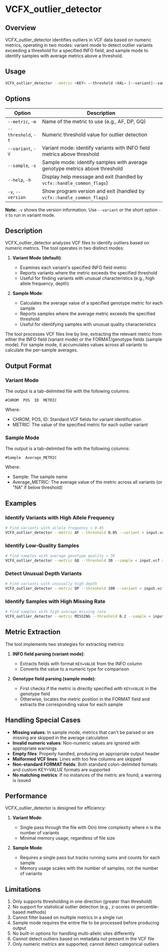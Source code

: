 # VCFX_outlier_detector

## Overview

VCFX_outlier_detector identifies outliers in VCF data based on numeric metrics, operating in two modes: variant mode to detect outlier variants exceeding a threshold for a specified INFO field, and sample mode to identify samples with average metrics above a threshold.

## Usage

```bash
VCFX_outlier_detector --metric <KEY> --threshold <VAL> [--variant|--sample] < input.vcf > outliers.txt
```

## Options

| Option | Description |
|--------|-------------|
| `--metric`, `-m` <KEY> | Name of the metric to use (e.g., AF, DP, GQ) |
| `--threshold`, `-t` <VAL> | Numeric threshold value for outlier detection |
| `--variant`, `-V` | Variant mode: identify variants with INFO field metrics above threshold |
| `--sample`, `-s` | Sample mode: identify samples with average genotype metrics above threshold |
| `--help`, `-h` | Display help message and exit (handled by `vcfx::handle_common_flags`) |
| `-v`, `--version` | Show program version and exit (handled by `vcfx::handle_common_flags`) |

**Note:** `-v` shows the version information. Use `--variant` or the short option `-V` to run in variant mode.

## Description

VCFX_outlier_detector analyzes VCF files to identify outliers based on numeric metrics. The tool operates in two distinct modes:

1. **Variant Mode (default)**: 
   - Examines each variant's specified INFO field metric
   - Reports variants where the metric exceeds the specified threshold
   - Useful for finding variants with unusual characteristics (e.g., high allele frequency, depth)

2. **Sample Mode**:
   - Calculates the average value of a specified genotype metric for each sample
   - Reports samples where the average metric exceeds the specified threshold
   - Useful for identifying samples with unusual quality characteristics

The tool processes VCF files line by line, extracting the relevant metric from either the INFO field (variant mode) or the FORMAT/genotype fields (sample mode). For sample mode, it accumulates values across all variants to calculate the per-sample averages.

## Output Format

### Variant Mode

The output is a tab-delimited file with the following columns:
```
#CHROM  POS  ID  METRIC
```
Where:
- CHROM, POS, ID: Standard VCF fields for variant identification
- METRIC: The value of the specified metric for each outlier variant

### Sample Mode

The output is a tab-delimited file with the following columns:
```
#Sample  Average_METRIC
```
Where:
- Sample: The sample name
- Average_METRIC: The average value of the metric across all variants (or "NA" if below threshold)

## Examples

### Identify Variants with High Allele Frequency

```bash
# Find variants with allele frequency > 0.05
VCFX_outlier_detector --metric AF --threshold 0.05 --variant < input.vcf > high_af_variants.txt
```

### Identify Low-Quality Samples

```bash
# Find samples with average genotype quality > 30
VCFX_outlier_detector --metric GQ --threshold 30 --sample < input.vcf > high_quality_samples.txt
```

### Detect Unusual Depth Variants

```bash
# Find variants with unusually high depth
VCFX_outlier_detector --metric DP --threshold 100 --variant < input.vcf > high_depth_variants.txt
```

### Identify Samples with High Missing Rate

```bash
# Find samples with high average missing rate
VCFX_outlier_detector --metric MISSING --threshold 0.2 --sample < input.vcf > high_missing_samples.txt
```

## Metric Extraction

The tool implements two strategies for extracting metrics:

1. **INFO field parsing (variant mode)**:
   - Extracts fields with format `KEY=VALUE` from the INFO column
   - Converts the value to a numeric type for comparison

2. **Genotype field parsing (sample mode)**:
   - First checks if the metric is directly specified with `KEY=VALUE` in the genotype field
   - Otherwise, locates the metric position in the FORMAT field and extracts the corresponding value for each sample

## Handling Special Cases

- **Missing values**: In sample mode, metrics that can't be parsed or are missing are skipped in the average calculation
- **Invalid numeric values**: Non-numeric values are ignored with appropriate warnings
- **Empty files**: Properly handled, producing an appropriate output header
- **Malformed VCF lines**: Lines with too few columns are skipped
- **Non-standard FORMAT fields**: Both standard colon-delimited formats and custom KEY=VALUE formats are supported
- **No matching metrics**: If no instances of the metric are found, a warning is issued

## Performance

VCFX_outlier_detector is designed for efficiency:

1. **Variant Mode**: 
   - Single pass through the file with O(n) time complexity where n is the number of variants
   - Minimal memory usage, regardless of file size

2. **Sample Mode**:
   - Requires a single pass but tracks running sums and counts for each sample
   - Memory usage scales with the number of samples, not the number of variants

## Limitations

1. Only supports thresholding in one direction (greater than threshold)
2. No support for statistical outlier detection (e.g., z-scores or percentile-based methods)
3. Cannot filter based on multiple metrics in a single run
4. Sample mode requires the entire file to be processed before producing output
5. No built-in options for handling multi-allelic sites differently
6. Cannot detect outliers based on metadata not present in the VCF file
7. Only numeric metrics are supported; cannot detect categorical outliers 